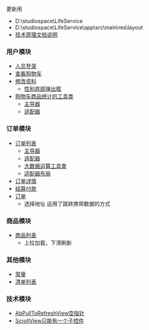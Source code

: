 更新用
- D:\studiospace\LifeService
- D:\studiospace\LifeService\app\src\main\res\layout
- [技术原理文档说明](README.md)
### 用户模块
- [人员登录](app/src/main/java/com/linyou/lifeservice/activity/LoginAcitvity.java)
- [查看购物车](app/src/main/java/com/linyou/lifeservice/activity/ShoppingCarActivity.java)
- [修改资料](app/src/main/java/com/linyou/lifeservice/activity/UserInfoActivity.java)
    - [性别底部弹出框](app/src/main/java/com/linyou/lifeservice/customdialog/PopSexDialog.java)
- [购物车商品统计的工具类](app/src/main/java/com/linyou/lifeservice/utils/OrderUtil.java)
    - [主导器](app/src/main/java/com/linyou/lifeservice/model/ShoppingCarModel.java)
    - [适配器](app/src/main/java/com/linyou/lifeservice/adapter/ShopCarAdapter.java)
### 订单模块
- [订单列表](app/src/main/java/com/linyou/lifeservice/activity/OrderListActivity.java)
    - [主导器](app/src/main/java/com/linyou/lifeservice/model/OrderListModel.java)
    - [适配器](app/src/main/java/com/linyou/lifeservice/adapter/OrderAdapter.java)
    - [大数据运算工具类](app/src/main/java/com/linyou/lifeservice/utils/ArithUtil.java)
    - [适配器布局](app/src/main/res/layout/order_item.xml)
- [订单详情](app/src/main/java/com/linyou/lifeservice/activity/OrderDetailActivity.java)
- [结算付款](app/src/main/java/com/linyou/lifeservice/activity/ConfirmActivity.java)
- [订单](app/src/main/java/com/linyou/lifeservice/activity/ConfirmActivity.java)
    - 选择地址 运用了跳转携带数据的方式
### 商品模块
- [商品列表](app/src/main/java/com/linyou/lifeservice/activity/GoodsListActivity.java)
    - 上拉加载，下滑刷新
### 其他模块
- [常量](app/src/main/java/com/linyou/lifeservice/Constant.java)
- [清单列表](app/src/main/AndroidManifest.xml)
### 技术模块
- [AbPullToRefreshView空指针](resource/AbPullToRefreshView空指针.md)
- [ScrollView只能有一个子控件](resource/ScrollView只能有一个子控件.md)


